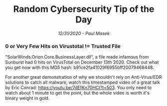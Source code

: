 <div align="center"><h1>Random Cybersecurity Tip of the Day</h1></div>
<div align="center"> <i>12/31/2020 - Paul Masek</i> </div>

### 0 or Very Few Hits on Virustotal != Trusted File

"SolarWinds.Orion.Core.BusinessLayer.dll", a file made infamous from Sunburst had 0 hits on VirusTotal on December 13th 2020. Check out what you get now with this MD5 hash: b91ce2fa41029f6955bff20079468448.

For another great demonstration of why we shouldn't rely on Anti-Virus/EDR solutions to catch all malware, watch this timestamped video of a great talk by Eric Conrad: https://youtu.be/7dEfKn70HCI?t=503. You only need to watch about 1 minute to get the point, but the whole video is worth it's binary weight in gold.